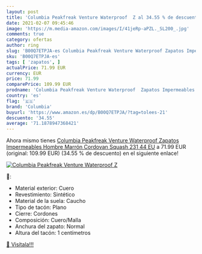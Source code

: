 ```yaml
---
layout: post
title: 'Columbia Peakfreak Venture Waterproof  Z al 34.55 % de descuento'
date: 2021-02-07 09:45:46
image: 'https://m.media-amazon.com/images/I/41jeRp-aPZL._SL200_.jpg'
comments: true
category: ofertas
author: ring
slug: 'B00Q7ETPJA-es Columbia Peakfreak Venture Waterproof Zapatos Impermeables...'
sku: 'B00Q7ETPJA-es'
tags: [ 'zapatos', ]
actualPrice: 71.99 EUR
currency: EUR
price: 71.99
comparePrice: 109.99 EUR
prodname: 'Columbia Peakfreak Venture Waterproof  Zapatos Impermeables Hombre  Marrón Cordovan Squash 231  44 EU'
country: 'es'
flag: '🇪🇸'
brand: 'Columbia'
buyurl: 'https://www.amazon.es/dp/B00Q7ETPJA/?tag=tolees-21'
descuento: '34.55'
average: '71.1878947368421'
---
```


Ahora mismo tienes [Columbia Peakfreak Venture Waterproof  Zapatos Impermeables Hombre  Marrón Cordovan Squash 231  44 EU](https://www.amazon.es/dp/B00Q7ETPJA/?tag=tolees-21) a 71.99 EUR (original: 109.99 EUR) (34.55 %  de descuento) en el siguiente enlace!

[![Columbia Peakfreak Venture Waterproof  Z](https://m.media-amazon.com/images/I/41jeRp-aPZL._SL200_.jpg)](https://www.amazon.es/dp/B00Q7ETPJA/?tag=tolees-21)

🔎:

- Material exterior: Cuero
- Revestimiento: Sintético
- Material de la suela: Caucho
- Tipo de tacón: Plano
- Cierre: Cordones
- Composición: Cuero/Malla
- Anchura del zapato: Normal
- Altura del tacón: 1 centímetros

[🛒 Visítala!!!](https://www.amazon.es/dp/B00Q7ETPJA/?tag=tolees-21)
